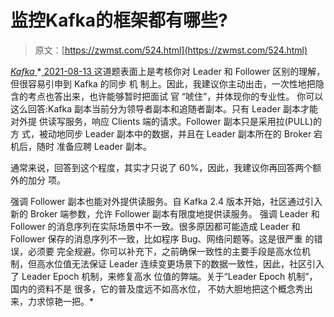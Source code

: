 <!--yml
category: 未分类
date: 0001-01-01 00:00:00
-->

# 监控Kafka的框架都有哪些?

> 原文：[https://zwmst.com/524.html](https://zwmst.com/524.html)

   [ *Kafka* ](https://zwmst.com/kafka)*[ <time datetime="2021-08-14T06:59:51+08:00"> 2021-08-13 </time> ](https://zwmst.com/524.html)  这道题表面上是考核你对 Leader 和 Follower 区别的理解，但很容易引申到 Kafka 的同步 机 制上。因此，我建议你主动出击，一次性地把隐含的考点也答出来，也许能够暂时把面试 官 “唬住”，并体现你的专业性。 你可以这么回答:Kafka 副本当前分为领导者副本和追随者副本。只有 Leader 副本才能 对外提 供读写服务，响应 Clients 端的请求。Follower 副本只是采用拉(PULL)的方 式，被动地同步 Leader 副本中的数据，并且在 Leader 副本所在的 Broker 宕机后，随时 准备应聘 Leader 副本。

通常来说，回答到这个程度，其实才只说了 60%，因此，我建议你再回答两个额外的加分 项。

强调 Follower 副本也能对外提供读服务。自 Kafka 2.4 版本开始，社区通过引入新的 Broker 端参数，允许 Follower 副本有限度地提供读服务。 强调 Leader 和 Follower 的消息序列在实际场景中不一致。很多原因都可能造成 Leader 和 Follower 保存的消息序列不一致，比如程序 Bug、网络问题等。这是很严重 的错误，必须要 完全规避。你可以补充下，之前确保一致性的主要手段是高水位机制，但高水位值无法保证 Leader 连续变更场景下的数据一致性，因此，社区引入了 Leader Epoch 机制，来修复高水 位值的弊端。关于“Leader Epoch 机制”，国内的资料不是 很多，它的普及度远不如高水位， 不妨大胆地把这个概念秀出来，力求惊艳一把。*